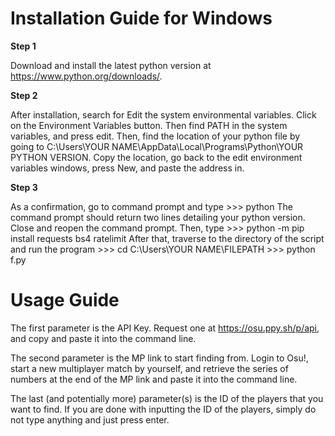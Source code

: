 Installation Guide for Windows
==============================

**Step 1**

Download and install the latest python version at https://www.python.org/downloads/.

**Step 2**

After installation, search for Edit the system environmental variables. Click on the Environment Variables button.
Then find PATH in the system variables, and press edit. Then, find the location of your python file by going to
C:\Users\YOUR NAME\AppData\Local\Programs\Python\YOUR PYTHON VERSION. Copy the location, go back to the edit environment
variables windows, press New, and paste the address in.

**Step 3**

As a confirmation, go to command prompt and type
    >>> python
The command prompt should return two lines detailing your python version. Close and reopen the command prompt. Then, type
    >>> python -m pip install requests bs4 ratelimit
After that, traverse to the directory of the script and run the program
    >>> cd C:\Users\YOUR NAME\FILEPATH
    >>> python f.py

Usage Guide
===========

The first parameter is the API Key. Request one at https://osu.ppy.sh/p/api, and copy and paste it into the command line.

The second parameter is the MP link to start finding from. Login to Osu!, start a new multiplayer match by yourself,
and retrieve the series of numbers at the end of the MP link and paste it into the command line.

The last (and potentially more) parameter(s) is the ID of the players that you want to find. If you are done with inputting
the ID of the players, simply do not type anything and just press enter.
